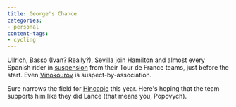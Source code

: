 ```yaml
---
title: George's Chance
categories:
- personal
content-tags:
- cycling
---
```


[Ullrich][1], [Basso][2] (Ivan?  Really?), [Sevilla][3] join Hamilton and almost every Spanish rider in [suspension][4] from their Tour de France teams, just before the start.  Even [Vinokourov][5] is suspect-by-association.

Sure narrows the field for [Hincapie][6] this year.  Here's hoping that the team supports him like they did Lance (that means you, Popovych).

   [1]: http://www.t-mobile-team.com/cms/tmoteam/en/team/team2005/riders/templateId=renderInternalPage/contentID=8176/id=9158.html
   [2]: http://www.ivanbasso.it/
   [3]: http://www.t-mobile-team.com/cms/tmoteam/en/team/team2005/riders/templateId=renderInternalPage/contentID=45054/id=9158.html
   [4]: http://www.velonews.com/tour2006/news/articles/10176.0.html
   [5]: http://www.alexander-vinokourov.com/
   [6]: http://www.georgehincapie.com/
